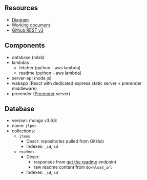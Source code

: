 ## Resources

* [Diagram](https://drive.google.com/file/d/1yV2mwOS_PBfie5ESKW5XS_1je3avt7fY/view?usp=sharing)
* [Working document](https://docs.google.com/document/d/1rf-1DRNkWOafQqWAoHI7KlGN9Wi6v8q10sGg6VGqLec/edit?usp=sharing)
* [Github REST v3](https://developer.github.com/v3/)

## Components

* database (mlab)
* lambdas
    * fetcher (python - aws lambda)
    * readme (python - aws lambda)
* server-api (node.js)
* webapp (React with dedicated express static server + prerender middleware)
* prerender ([Prerender](https://github.com/prerender/prerender) server)


## Database

* version: mongo v3.6.8 
* name: `jlpms`
* collections:
    * `items`
        * Descr: repositories pulled from GitHub 
        * Indexes: `_id`, `id`
    * `readmes`
        * Descr: 
            * responses from [get the readme](https://developer.github.com/v3/repos/contents/#get-the-readme) endpoint
            * raw readme content from `download_url`
        * Indexes: `_id`, `id`
